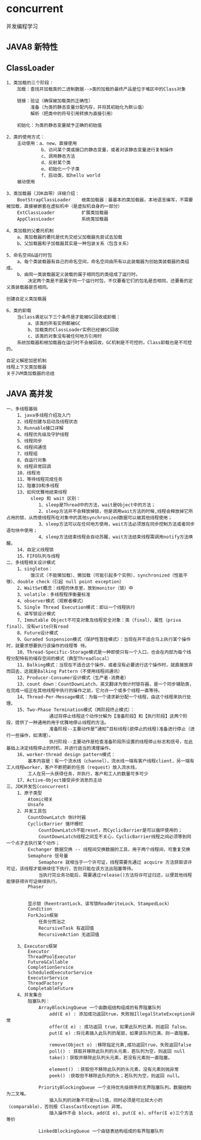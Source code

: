 # concurrent
并发编程学习
## JAVA8 新特性 ##

## ClassLoader ##
    1、类加载的三个阶段：
        加载：查找并加载类的二进制数据-->类的加载的最终产品是位于堆区中的Class对象
        
        链接：验证（确保被加载类的正确性）
             准备（为类的静态变量分配内存，并将其初始化为默认值）
             解析（把类中的符号引用转换为直接引用）
             
        初始化：为类的静态变量赋予正确的初始值
        
    2、类的使用方式：
        主动使用：a、new，直接使用
                 b、访问某个类或接口的静态变量，或者对该静态变量进行复制操作
                 c、调用静态方法
                 d、反射某个类
                 e、初始化一个子类
                 f、启动类，如hello world
        被动使用
    
    3、类加载器（JDK自带）详细介绍：
        BootStrapClassLoader    根类加载器：最基本的类加载器，本地语言编写，不需要被加载，直接被嵌套在虚拟机中（是虚拟机自身的一部分）
        ExtClassLoader          扩展类加载器
        AppClassLoader          系统类加载器
        
    4、类加载的父委托机制
        a、类加载器的委托是优先交给父加载器先尝试去加载
        b、父加载器和子加载器其实是一种包装关系（包含关系）
        
    5、命名空间&运行时包
        a、每个类装载器有自己的命名空间，命名空间由所有以此装载器为创始类装载器的类组成。
        b、由同一类装载器定义装载的属于相同包的类组成了运行时。
            决定两个类是不是属于同一个运行时包，不仅要看它们的包名是否相同，还要看的定义类装载器是否相同。
            
    创建自定义类加载器
    
    6、类的卸载
        当class满足以下三个条件是才能被GC回收或卸载：   
            a、该类的所有实例都被GC
            b、加载类的ClassLoader实例已经被GC回收
            c、该类的对象没有被任何地方引用时
        系统加载器和根加载器在运行时不会被回收，GC机制是不可控的，Class卸载也是不可控的。
        
    自定义解密加密机制
    线程上下文类加载器
    关于JVM类加载器的总结

## JAVA 高并发 ##
    一、多线程基础
        1、java多线程介绍及入门
        2、线程创建与启动及线程状态
        3、Runnable接口详解
        4、线程优先级及守护线程
        5、线程同步
        6、线程间通信
        7、线程组
        8、自运行对象
        9、线程异常回调
        10、线程池
        11、等待线程完成任务
        12、阻塞IO和多线程
        13、如何优雅地结束线程
             sleep 和 wait 区别：
                1、sleep是Thread中的方法，wait是Object中的方法；
                2、sleep方法并不会释放掉锁，但是调用wait方法的时候,线程会释放掉它所占用的锁，从而使线程所在对象中的其他synchronized数据可以被其他线程使用；
                3、sleep方法可以在任何地方使用，wait方法必须放在同步控制方法或者同步语句块中使用；
                4、sleep方法结束线程会自动苏醒，wait方法结束线程需调用notify方法唤醒。
        14、自定义线程锁
        15、FIFO队列与线程
    二、多线程相关设计模式
        1、singleton：
             饿汉式（不能懒加载）、懒加载（可能引起多个实例）、synchronized（性能不够）、double check（引起 null point exception）
        2、WaitSet概念：线程的休息室，放到monitor（锁）中
        3、volatile：多线程程序衡量标准
        4、observer模式（观察者模式）
        5、Single Thread Execution模式：即以一个线程执行
        6、读写锁设计模式 
        7、Immutable Object不可变对象及线程安全对象：类（final）、属性（priva final）、没有write只有read
        8、Future设计模式
        9、Guraded Suspension模式（保护性暂挂模式）：当现在并不适合马上执行某个操作时，就要求想要执行该操作的线程等 待。
        10、Thread-Specific-Storage模式是一种即使只有一个入口，也会在内部为每个线程分配特有的储存空间的模式（典型Threadlocal）
        11、Balking模式：当现在不适合这个操作，或者没有必要进行这个操作时，就直接放弃而回去，这就是Balking Pattern（不使用线程间通讯）
        12、Producer-Consumer设计模式（生产者-消费者）
        13、count down：CountDownLatch，英文翻译为倒计时锁存器，是一个同步辅助类，在完成一组正在其他线程中执行的操作之前，它允许一个或多个线程一直等待。
        14、Thread-Per-Message模式：为每一个请求新分配一个线程，由这个线程来执行处理。
        15、Two-Phase Termination模式（两阶段终止模式）：
                    通过将停止线程这个动作分解为【准备阶段】和【执行阶段】这两个阶段，提供了一种通用的用于优雅地停止线程的方法。
                    准备阶段--主要动作是“通知”目标线程(欲停止的线程)准备进行停止（进行一些操作，如清理）。
                    执行阶段--主要动作是检查准备阶段所设置的线程停止标志和信号，在此基础上决定线程停止的时机，并进行适当的清理操作。
        16、worker-thread design pattern模式：
            基本内容是：有一个流水线（channel），流水线一端有客户线程client，另一端有工人线程worker，客户不断把新的任务（request）放入流水线，
            工人在另一头获得任务，并执行，客户和工人的数量可多可少
        17、Active-Object接受异步消息的主动
    三、JDK并发包(concurrent)
        1、原子类型
            Atomic相关
            Unsafe
        2、并发工具包
            CountDownLatch 倒计时器
            CyclicBarrier 循环栅栏
                CountDownLatch不能reset，而CyclicBarrier是可以循环使用的；
                CountDownLatch线程之间互不关心，CyclicBarrier线程之间必须等到同一个点才去执行某个动作；
            Exchanger 数据交换 -- 线程间交换数据的工具，用于两个线程间，可重复交换
            Semaphore 信号量
                Semaphore 就相当于一个许可证，线程需要先通过 acquire 方法获取该许可证，该线程才能继续往下执行，否则只能在该方法出阻塞等待。
                当执行完业务功能后，需要通过release()方法将许可证归还，以便其他线程能够获得许可证继续执行。
            Phaser
            
            
            显示锁（ReentrantLock、读写锁ReadWriteLock、StampedLock）
            Condition
            ForkJoin框架
                任务分而治之
                RecursiveTask 有返回值
                RecursiveAction 无返回值
                
        3、Executors框架
            Executor
            ThreadPoolExecutor
            Future&Callable
            CompletionService
            ScheduledExecutorService
            ExecutorService
            ThreadFactory
            CompletableFuture
        4、并发集合
            阻塞队列：
                ArrayBlockingQueue 一个由数组结构组成的有界阻塞队列
                    add(E e) : 添加成功返回true，失败抛IllegalStateException异常
                    offer(E e) : 成功返回 true，如果此队列已满，则返回 false。
                    put(E e) :将元素插入此队列的尾部，如果该队列已满，则一直阻塞。
                    
                    remove(Object o) :移除指定元素,成功返回true，失败返回false
                    poll() : 获取并移除此队列的头元素，若队列为空，则返回 null
                    take()：获取并移除此队列头元素，若没有元素则一直阻塞。
                    
                    element() ：获取但不移除此队列的头元素，没有元素则抛异常
                    peek() :获取但不移除此队列的头；若队列为空，则返回 null。
                    
                PriorityBlockingQueue 一个支持优先级排序的无界阻塞队列。数据结构为二叉堆。
                    插入队列的对象不可是null值，同时必须是可比较大小的（comparable），否则报 ClassCastException 异常。
                    插入操作不会 block，add(E e)、put(E e)、offer(E e)三个方法等价
                
                LinkedBlockingQueue 一个由链表结构组成的有界阻塞队列

        